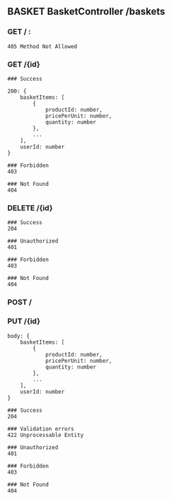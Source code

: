 ## BASKET BasketController /baskets
### GET / : 
	405 Method Not Allowed
### GET /{id}
	### Success

	200: {
		basketItems: [
			{
				productId: number,
				pricePerUnit: number,
				quantity: number
			},
			...
		],
		userId: number
	}
	
	### Forbidden
	403

	### Not Found
	404

### DELETE /{id}
	### Success
	204
	
	### Unauthorized
	401
	
	### Forbidden
	403

	### Not Found
	404

### POST /
### PUT  /{id}
	body: {
		basketItems: [
			{
				productId: number,
				pricePerUnit: number,
				quantity: number
			},
			...
		],
		userId: number
	}
	
	### Success
	204
	
	### Validation errors
	422 Unprocessable Entity
	
	### Unauthorized
	401
	
	### Forbidden
	403

	### Not Found
	404
